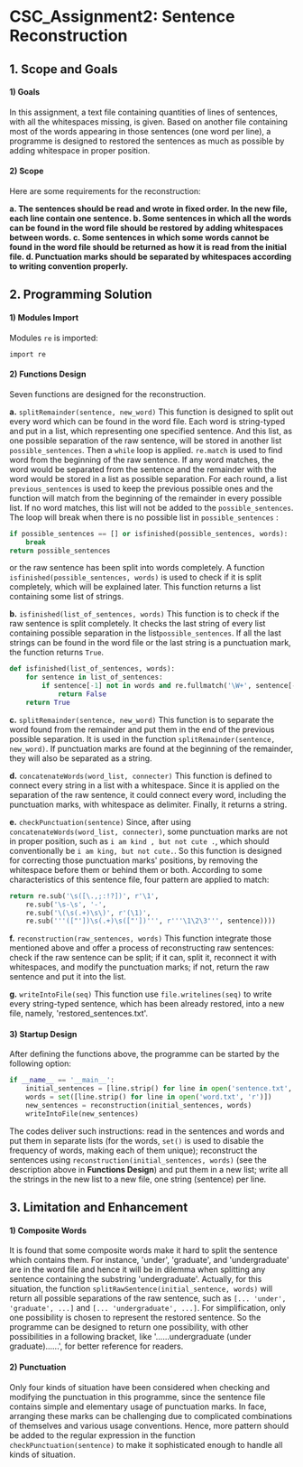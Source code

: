 # CSC_Assignment2: Sentence Reconstruction

## 1. Scope and Goals
#### 1) Goals
In this assignment, a text file containing quantities of lines of sentences, with all the whitespaces missing, is given. Based on another file containing most of the words appearing in those sentences (one word per line), a programme is designed to restored the sentences as much as possible by adding whitespace in proper position. 

#### 2) Scope
Here are some requirements for the reconstruction:

**a. The sentences should be read and wrote in fixed order. In the new file, each line contain one sentence.
b. Some sentences in which all the words can be found in the word file should be restored by adding whitespaces between words.
c. Some sentences in which some words cannot be found in the word file should be returned as how it is read from the initial file.
d. Punctuation marks should be separated by whitespaces according to writing convention properly.**

## 2. Programming Solution
#### 1) Modules Import
Modules `re` is imported:
```
import re
```

#### 2) Functions Design
Seven functions are designed for the reconstruction.

**a.** `splitRemainder(sentence, new_word)`
This function is designed to split out every word which can be found in the word file. Each word is string-typed and put in a list, which representing one specified sentence. And this list, as one possible separation of the raw sentence, will be stored in another list `possible_sentences`. 
Then a `while` loop is applied. `re.match` is used to find word from the beginning of the raw sentence. If any word matches, the word would be separated from the sentence and the remainder with the word would be stored in a list as possible separation. For each round, a list `previous_sentences` is used to keep the previous possible ones and the function will match from the beginning of the remainder in every possible list. If no word matches, this list will not be added to the `possible_sentences`. The loop will break when there is no possible list in `possible_sentences` :
```Python
if possible_sentences == [] or isfinished(possible_sentences, words):
    break
return possible_sentences
```
or the raw sentence has been split into words completely. A function `isfinished(possible_sentences, words)` is used to check if it is split completely, which will be explained later. 
This function returns a list containing some list of strings.

**b.** `isfinished(list_of_sentences, words)`
This function is to check if the raw sentence is split completely. It checks the last string of every list containing possible separation in the list`possible_sentences`. If all the last strings can be found in the word file or the last string is a punctuation mark, the function returns `True`.

```Python
def isfinished(list_of_sentences, words):
    for sentence in list_of_sentences:
        if sentence[-1] not in words and re.fullmatch('\W+', sentence[-1]) == None:
            return False
    return True
```

**c.** `splitRemainder(sentence, new_word)`
This function is to separate the word found from the remainder and put them in the end of the previous possible separation. It is used in the function `splitRemainder(sentence, new_word)`. If punctuation marks are found at the beginning of the remainder, they will also be separated as a string.

**d.** `concatenateWords(word_list, connecter)`
This function is defined to connect every string in a list with a whitespace. Since it is applied on the separation of the raw sentence, it could connect every word, including the punctuation marks, with whitespace as delimiter. Finally, it returns a string.

**e.** `checkPunctuation(sentence)`
Since, after using `concatenateWords(word_list, connecter)`, some punctuation marks are not in proper position, such as `i am kind , but not cute .`, which should conventionally be `i am king, but not cute.`. So this function is designed for correcting those punctuation marks' positions, by removing the whitespace before them or behind them or both. According to some characteristics of this sentence file, four pattern are applied to match:
```Python
return re.sub('\s([\.,;:!?])', r'\1', 
    re.sub('\s-\s', '-', 
    re.sub('\(\s(.+)\s\)', r'(\1)', 
    re.sub('''(["'])\s(.+)\s(["'])''', r'''\1\2\3''', sentence))))
```

**f.** `reconstruction(raw_sentences, words)`
This function integrate those mentioned above and offer a process of reconstructing raw sentences: check if the raw sentence can be split; if it can, split it, reconnect it with whitespaces, and modify the punctuation marks; if not, return the raw sentence and put it into the list.

**g.** `writeIntoFile(seq)`
This function use `file.writelines(seq)` to write every string-typed sentence, which has been already restored, into a new file, namely, 'restored_sentences.txt'.

#### 3) Startup Design
After defining the functions above, the programme can be started by the following option:
```Python
if __name__ == '__main__':
    initial_sentences = [line.strip() for line in open('sentence.txt', 'r')]
    words = set([line.strip() for line in open('word.txt', 'r')])
    new_sentences = reconstruction(initial_sentences, words)
    writeIntoFile(new_sentences)
```
The codes deliver such instructions: read in the sentences and words and put them in separate lists (for the words, `set()` is used to disable the frequency of words, making each of them unique); reconstruct the sentences using `reconstruction(initial_sentences, words)` (see the description above in **Functions Design**) and put them in a new list; write all the strings in the new list to a new file, one string (sentence) per line.


## 3. Limitation and Enhancement
#### 1) Composite Words
It is found that some composite words make it hard to split the sentence which contains them. For instance, 'under', 'graduate', and 'undergraduate' are in the word file and hence it will be in dilemma when splitting any sentence containing the substring 'undergraduate'. Actually, for this situation, the function `splitRawSentence(initial_sentence, words)` will return all possible separations of the raw sentence, such as `[... 'under', 'graduate', ...]` and `[... 'undergraduate', ...]`. For simplification, only one possibility is chosen to represent the restored sentence. So the programme can be designed to return one possibility, with other possibilities in a following bracket, like '......undergraduate (under graduate)......', for better reference for readers.

#### 2) Punctuation
Only four kinds of situation have been considered when checking and modifying the punctuation in this programme, since the sentence file contains simple and elementary usage of punctuation marks. In face, arranging these marks can be challenging due to complicated combinations of themselves and various usage conventions. Hence, more pattern should be added to the regular expression in the function `checkPunctuation(sentence)` to make it sophisticated enough to handle all kinds of situation.

